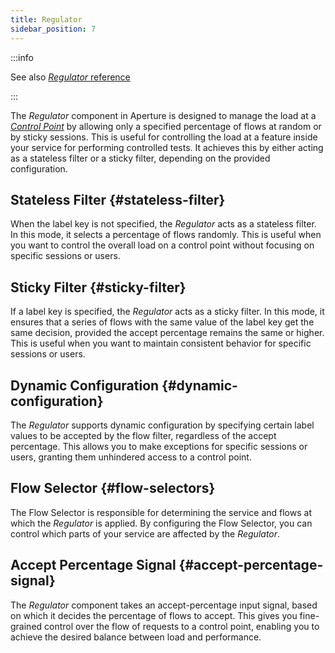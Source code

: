 ```yaml
---
title: Regulator
sidebar_position: 7
---
```


:::info

See also [_Regulator_ reference][flow-regulator]

:::

The _Regulator_ component in Aperture is designed to manage the load at a
[_Control Point_][control-point] by allowing only a specified percentage of
flows at random or by sticky sessions. This is useful for controlling the load
at a feature inside your service for performing controlled tests. It achieves
this by either acting as a stateless filter or a sticky filter, depending on the
provided configuration.

## Stateless Filter {#stateless-filter}

When the label key is not specified, the _Regulator_ acts as a stateless filter.
In this mode, it selects a percentage of flows randomly. This is useful when you
want to control the overall load on a control point without focusing on specific
sessions or users.

## Sticky Filter {#sticky-filter}

If a label key is specified, the _Regulator_ acts as a sticky filter. In this
mode, it ensures that a series of flows with the same value of the label key get
the same decision, provided the accept percentage remains the same or higher.
This is useful when you want to maintain consistent behavior for specific
sessions or users.

## Dynamic Configuration {#dynamic-configuration}

The _Regulator_ supports dynamic configuration by specifying certain label
values to be accepted by the flow filter, regardless of the accept percentage.
This allows you to make exceptions for specific sessions or users, granting them
unhindered access to a control point.

## Flow Selector {#flow-selectors}

The Flow Selector is responsible for determining the service and flows at which
the _Regulator_ is applied. By configuring the Flow Selector, you can control
which parts of your service are affected by the _Regulator_.

## Accept Percentage Signal {#accept-percentage-signal}

The _Regulator_ component takes an accept-percentage input signal, based on
which it decides the percentage of flows to accept. This gives you fine-grained
control over the flow of requests to a control point, enabling you to achieve
the desired balance between load and performance.

[flow-regulator]: /reference/policies/spec.md#flow-regulator
[control-point]: /concepts/flow-control/selector.md/#control-point
